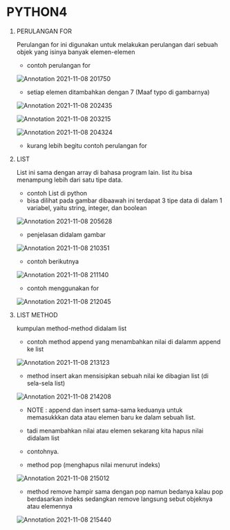# PYTHON4

1. PERULANGAN FOR

    Perulangan for ini digunakan untuk melakukan perulangan dari sebuah objek yang isinya banyak elemen-elemen
    
    - contoh perulangan for 

    ![Annotation 2021-11-08 201750](https://user-images.githubusercontent.com/92988781/140862740-95bd2741-f6dc-469d-baa9-9b5b8cd1275a.png)
    
    - setiap elemen ditambahkan dengan 7 (Maaf typo di gambarnya)
    
    ![Annotation 2021-11-08 202435](https://user-images.githubusercontent.com/92988781/140862815-8cfb84f8-9148-4651-a7de-c4afc0cf9054.png)
    
    ![Annotation 2021-11-08 203215](https://user-images.githubusercontent.com/92988781/140862852-db40db93-b1ec-409f-ab78-739a7d456401.png)
    
    ![Annotation 2021-11-08 204324](https://user-images.githubusercontent.com/92988781/140863689-3357e281-a22b-42a1-ac04-177cc339399e.png)
    
    - kurang lebih begitu contoh perulangan for



2. LIST

    List ini sama dengan array di bahasa program lain. list itu bisa menampung lebih dari satu tipe data.
    
    - contoh List di python
    - bisa dilihat pada gambar dibaawah ini terdapat 3 tipe data di dalam 1 variabel, yaitu string, integer, dan boolean

    ![Annotation 2021-11-08 205628](https://user-images.githubusercontent.com/92988781/140865055-21af8f80-979d-4d90-93f0-43edfe74663c.png)
    
    - penjelasan didalam gambar

    ![Annotation 2021-11-08 210351](https://user-images.githubusercontent.com/92988781/140865678-0b83ee7e-9c71-4f2b-9a9e-9a0325344871.png)
    
    - contoh berikutnya

    ![Annotation 2021-11-08 211140](https://user-images.githubusercontent.com/92988781/140866322-2c97174e-b201-4cb7-9ea9-5761f2e8811f.png)
    
    
    - contoh menggunakan for 

    ![Annotation 2021-11-08 212045](https://user-images.githubusercontent.com/92988781/140867151-8faee069-8349-4cc2-9050-43fac3b2cd6a.png)




3. LIST METHOD

    kumpulan method-method didalam list
    
    - contoh method append yang menambahkan nilai di dalamm append ke list

    ![Annotation 2021-11-08 213123](https://user-images.githubusercontent.com/92988781/140868095-5b2fdb5d-1134-4bce-b8b5-b318d66d4f19.png)
    
    - method insert akan mensisipkan sebuah nilai ke dibagian list (di sela-sela list)

    ![Annotation 2021-11-08 214208](https://user-images.githubusercontent.com/92988781/140869023-bcf84313-943f-4eea-bf06-e29325c67dc3.png)
    
    - NOTE : append dan insert sama-sama keduanya untuk memasukkkan data atau elemen baru ke dalam sebuah list.


    - tadi menambahkan nilai atau elemen sekarang kita hapus nilai  didalam list 

    - contohnya.

    - method pop (menghapus nilai menurut indeks)

    ![Annotation 2021-11-08 215012](https://user-images.githubusercontent.com/92988781/140869841-76846c00-b2c4-4799-8641-60f7abc79855.png)
    
    - method remove hampir sama dengan pop namun bedanya kalau pop berdasarkan indeks sedangkan remove langsung sebut objeknya atau elemennya

    ![Annotation 2021-11-08 215440](https://user-images.githubusercontent.com/92988781/140870310-35af0d3c-9feb-4dd0-9408-17c6e2d86bb1.png)



    



    



    
    
    
    




    
